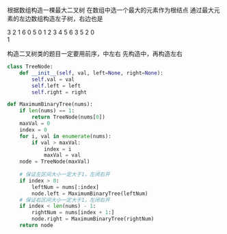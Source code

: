 根据数组构造一棵最大二叉树
在数组中选一个最大的元素作为根结点
通过最大元素的左边数组构造左子树，右边也是

3 2 1 6 0 5
0 1 2 3 4 5
             6
        3         5
          2      0   
            1

构造二叉树类的题目一定要用前序，中左右
先构造中，再构造左右

```python
class TreeNode:
    def __init__(self, val, left=None, right=None):
        self.val = val
        self.left = left
        self.right = right

def MaximumBinaryTree(nums):
    if len(nums) == 1:
        return TreeNode(nums[0])
    maxVal = 0
    index = 0
    for i, val in enumerate(nums):
        if val > maxVal:
            index = i
            maxVal = val
    node = TreeNode(maxVal)
    
    # 保证左区间大小一定大于1，左闭右开
    if index > 0: 
        leftNum = nums[:index]
        node.left = MaximumBinaryTree(leftNum)
    # 保证右区间大小一定大于1，左闭右开
    if index < len(nums) - 1:
        rightNum = nums[index + 1:]
        node.right = MaximumBinaryTree(rightNum)
    return node
```